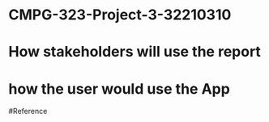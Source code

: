 # CMPG-323-Project-3-32210310

# How stakeholders will use the report

# how the user would use the App

#Reference

